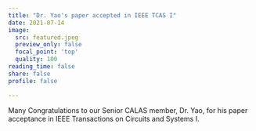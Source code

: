 ```yaml
---
title: "Dr. Yao's paper accepted in IEEE TCAS I"
date: 2021-07-14
image:
  src: featured.jpeg
  preview_only: false
  focal_point: 'top'
  quality: 100
reading_time: false
share: false
profile: false

---
```


<!--more-->

Many Congratulations to our Senior CALAS member, Dr. Yao, for his paper acceptance in IEEE Transactions on Circuits and Systems I.